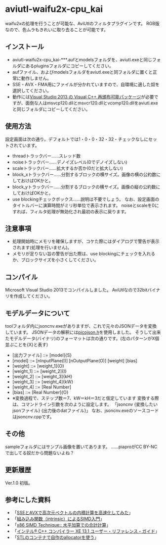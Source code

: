 # aviutl-waifu2x-cpu_kai
waifu2xの処理を行うことが可能な、AviUtlのフィルタプラグインです。
RGB版なので、色ムラもきれいに取り去ることが可能です。

## インストール
 * aviutl-waifu2x-cpu_kai-***.aufとmodelsフォルダを、aviutl.exeと同じフォルダにあるpluginsフォルダにコピーしてください。
 * aufファイル、およびmodelsフォルダをaviutl.exeと同フォルダに置くと正常に動作しません。
 * SSE・AVX・FMA用にファイルが分かれていますので、自環境に適した奴を選択してください。
 * 動作には[Visual Studio 2013 の Visual C++ 再頒布可能パッケージ](https://www.microsoft.com/ja-jp/download/details.aspx?id=40784)が必要ですが、面倒な人はmsvcp120.dllとmsvcr120.dllとvcomp120.dllをaviutl.exeと同じフォルダにコピーしてください。

## 使用方法
設定画面は次の通り。デフォルトでは1・0・0・32・32・チェックなしにセットされています。
 * threadトラックバー……スレッド数
 * noiseトラックバー……デノイズレベル(0でデノイズしない)
 * scaleトラックバー……拡大するか否か(0だと拡大しない)
 * block_xトラックバー……分割するブロックの横サイズ。画像の横の公約数にしておけばOKかと。
 * block_yトラックバー……分割するブロックの横サイズ。画像の縦の公約数にしておけばOKかと。
 * use blockingチェックボックス……説明は不要でしょう。
なお、設定画面のタイトルバーに演算時間がミリ秒単位で表示されます。
noiseとscaleを0にすれば、フィルタ処理が無効化され最初の表示に戻ります。

## 注意事項
 * 処理開始時にメモリを確保しますが、コケた際にはダイアログで警告が表示されます(処理を行いません)。
 * メモリが足りない旨の警告が出た際は、use blockingにチェックを入れるか、ブロックサイズを小さくしてください。

## コンパイル
Microsoft Visual Studio 2013でコンパイルしました。
AviUtlなので32bitバイナリを作成してください。

## モデルデータについて
toolフォルダ内にjsoncnv.exeがありますが、これで元々のJSONデータを変換しています。
JSONデータの解釈には[picojson.h](https://github.com/kazuho/picojson)を使用しました。
そうして出来たモデルデータ(バイナリ)のフォーマットは次の通りです。(左のパターンがX個並ぶことを{X}と表す)
 * [出力ファイル] ::= [model]{S}
 * [model]    ::= [nInputPlane(I)] [nOutputPlane(O)] [weight] [bias]
 * [weight]   ::= [weight_1]{O}
 * [weight_1] ::= [weight_2]{I}
 * [weight_2] ::= [weight_3]{kH}
 * [weight_3] ::= [weight_4]{kW}
 * [weight_4] ::= [Real Number]
 * [bias] ::= [Real Number]{O}
 * ※変換過程で、ステップ数＝7、kW＝kH＝3だと仮定しています
変換する際は、コマンドライン引数を次のように設定します。
「jsoncnv {変換したいjsonファイル} {出力後のdatファイル}」
なお、jsoncnv.exeのソースコードはjsoncnv.cppです。

## その他
sampleフォルダにはサンプル画像を置いてあります。
……piaproがCC BY-NCで出してる奴だから問題ないよね？

## 更新履歴
Ver.1.0
初版。

## 参考にした資料
 * 「[SSEとAVXで高次元ベクトルの内積計算を高速化してみた](http://daily.belltail.jp/?p=1520)」
 * 「[組み込み関数（intrinsic）によるSIMD入門](http://www.slideshare.net/FukushimaNorishige/simd-10548373)」
 * 「[x86 SIMD Technique:: 水平加算での合計計算](http://www.kaede-software.com/2014/04/post_641.html)」
 * 「[インテル® C++ コンパイラー XE 13.1 ユーザー・リファレンス・ガイド](http://nf.nci.org.au/facilities/software/intel-ct/13.5.192/Documentation/ja_JP/compiler_c/main_cls/index.htm)」
 * 「[STLのコンテナで自作のallocatorを使う](http://d.hatena.ne.jp/sorayukinoyume/20121017/1350473588)」
